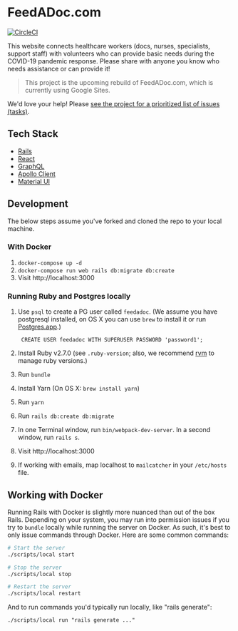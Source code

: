 # FeedADoc.com

[![CircleCI](https://circleci.com/gh/cantino/feedadoc.svg?style=svg)](https://circleci.com/gh/cantino/feedadoc)

This website connects healthcare workers (docs, nurses, specialists, support staff) with volunteers who can provide basic needs during the COVID-19 pandemic response. Please share with anyone you know who needs assistance or can provide it!

> This project is the upcoming rebuild of FeedADoc.com, which is currently using Google Sites.

We'd love your help! Please [see the project for a prioritized list of issues (tasks)](https://github.com/cantino/feedadoc/projects/1).

## Tech Stack

* [Rails](https://rubyonrails.org/)
* [React](https://reactjs.org/)
* [GraphQL](https://graphql-ruby.org/)
* [Apollo Client](https://www.apollographql.com/docs/react/)
* [Material UI](https://material-ui.com/)

## Development
The below steps assume you've forked and cloned the repo to your local machine.

### With Docker
1. `docker-compose up -d`
2. `docker-compose run web rails db:migrate db:create`
3. Visit http://localhost:3000

### Running Ruby and Postgres locally
1. Use `psql` to create a PG user called `feedadoc`. (We assume you have postgresql installed, on OS X you can use `brew` to install it or run [Postgres.app](https://postgresapp.com/).)

        CREATE USER feedadoc WITH SUPERUSER PASSWORD 'password1';

2. Install Ruby v2.7.0 (see `.ruby-version`; also, we recommend [rvm](https://rvm.io/rvm/install) to manage ruby versions.)
3. Run `bundle`
4. Install Yarn (On OS X: `brew install yarn`)
5. Run `yarn`
6. Run `rails db:create db:migrate`
7. In one Terminal window, run `bin/webpack-dev-server`. In a second window, run `rails s`.
8. Visit http://localhost:3000
9. If working with emails, map localhost to `mailcatcher` in your `/etc/hosts` file.

## Working with Docker
Running Rails with Docker is slightly more nuanced than out of the box Rails. Depending on your system, you may run into permission issues if you try to `bundle` locally while running the server on Docker. As such, it's best to only issue commands through Docker. Here are some common commands:
```bash
# Start the server
./scripts/local start

# Stop the server 
./scripts/local stop

# Restart the server
./scripts/local restart
```

And to run commands you'd typically run locally, like "rails generate":
```
./scripts/local run "rails generate ..."
```

